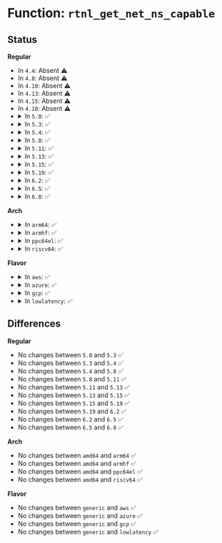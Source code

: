 # Function: <code>rtnl_get_net_ns_capable</code>

## Status
<b>Regular</b>
<ul>
<li>
In <code>4.4</code>: Absent ⚠️
</li>
<li>
In <code>4.8</code>: Absent ⚠️
</li>
<li>
In <code>4.10</code>: Absent ⚠️
</li>
<li>
In <code>4.13</code>: Absent ⚠️
</li>
<li>
In <code>4.15</code>: Absent ⚠️
</li>
<li>
In <code>4.18</code>: Absent ⚠️
</li>
<li>
<details>
<summary>In <code>5.0</code>: ✅</summary>

```c
struct net *rtnl_get_net_ns_capable(struct sock *sk, int netnsid);
```

**Collision:** Unique Global

**Inline:** No

**Transformation:** False

**Instances:**

```
In net/core/rtnetlink.c (ffffffff818cb9a0)
Location: net/core/rtnetlink.c:1862
Inline: False
Direct callers:
  - net/core/net_namespace.c:rtnl_net_getid
  - net/core/rtnetlink.c:rtnl_getlink
  - net/core/rtnetlink.c:rtnl_dellink
  - net/core/rtnetlink.c:rtnl_dump_ifinfo
  - net/ipv6/addrconf.c:inet6_rtm_getaddr
```
**Symbols:**

```
ffffffff818cb9a0-ffffffff818cba0a: rtnl_get_net_ns_capable (STB_GLOBAL)
```
</details>
</li>
<li>
<details>
<summary>In <code>5.3</code>: ✅</summary>

```c
struct net *rtnl_get_net_ns_capable(struct sock *sk, int netnsid);
```

**Collision:** Unique Global

**Inline:** No

**Transformation:** False

**Instances:**

```
In net/core/rtnetlink.c (ffffffff81918d60)
Location: net/core/rtnetlink.c:1864
Inline: False
Direct callers:
  - net/core/net_namespace.c:rtnl_net_getid
  - net/core/rtnetlink.c:rtnl_getlink
  - net/core/rtnetlink.c:rtnl_dellink
  - net/core/rtnetlink.c:rtnl_dump_ifinfo
  - net/ipv6/addrconf.c:inet6_rtm_getaddr
```
**Symbols:**

```
ffffffff81918d60-ffffffff81918dce: rtnl_get_net_ns_capable (STB_GLOBAL)
```
</details>
</li>
<li>
<details>
<summary>In <code>5.4</code>: ✅</summary>

```c
struct net *rtnl_get_net_ns_capable(struct sock *sk, int netnsid);
```

**Collision:** Unique Global

**Inline:** No

**Transformation:** False

**Instances:**

```
In net/core/rtnetlink.c (ffffffff8194b380)
Location: net/core/rtnetlink.c:1864
Inline: False
Direct callers:
  - net/core/net_namespace.c:rtnl_net_getid
  - net/core/rtnetlink.c:rtnl_getlink
  - net/core/rtnetlink.c:rtnl_dellink
  - net/core/rtnetlink.c:rtnl_dump_ifinfo
  - net/ipv6/addrconf.c:inet6_rtm_getaddr
```
**Symbols:**

```
ffffffff8194b380-ffffffff8194b3ee: rtnl_get_net_ns_capable (STB_GLOBAL)
```
</details>
</li>
<li>
<details>
<summary>In <code>5.8</code>: ✅</summary>

```c
struct net *rtnl_get_net_ns_capable(struct sock *sk, int netnsid);
```

**Collision:** Unique Global

**Inline:** No

**Transformation:** False

**Instances:**

```
In net/core/rtnetlink.c (ffffffff81a1afe0)
Location: net/core/rtnetlink.c:1950
Inline: False
Direct callers:
  - net/core/net_namespace.c:rtnl_net_getid
  - net/core/rtnetlink.c:rtnl_getlink
  - net/core/rtnetlink.c:rtnl_dellink
  - net/core/rtnetlink.c:rtnl_dump_ifinfo
  - net/ipv6/addrconf.c:inet6_rtm_getaddr
```
**Symbols:**

```
ffffffff81a1afe0-ffffffff81a1b064: rtnl_get_net_ns_capable (STB_GLOBAL)
```
</details>
</li>
<li>
<details>
<summary>In <code>5.11</code>: ✅</summary>

```c
struct net *rtnl_get_net_ns_capable(struct sock *sk, int netnsid);
```

**Collision:** Unique Global

**Inline:** No

**Transformation:** False

**Instances:**

```
In net/core/rtnetlink.c (ffffffff81a1b6d0)
Location: net/core/rtnetlink.c:1993
Inline: False
Direct callers:
  - net/core/net_namespace.c:rtnl_net_getid
  - net/core/rtnetlink.c:rtnl_getlink
  - net/core/rtnetlink.c:rtnl_dellink
  - net/core/rtnetlink.c:rtnl_dump_ifinfo
  - net/ipv6/addrconf.c:inet6_rtm_getaddr
```
**Symbols:**

```
ffffffff81a1b6d0-ffffffff81a1b75a: rtnl_get_net_ns_capable (STB_GLOBAL)
```
</details>
</li>
<li>
<details>
<summary>In <code>5.13</code>: ✅</summary>

```c
struct net *rtnl_get_net_ns_capable(struct sock *sk, int netnsid);
```

**Collision:** Unique Global

**Inline:** No

**Transformation:** False

**Instances:**

```
In net/core/rtnetlink.c (ffffffff81a01810)
Location: net/core/rtnetlink.c:1996
Inline: False
Direct callers:
  - net/core/net_namespace.c:rtnl_net_getid
  - net/core/rtnetlink.c:rtnl_getlink
  - net/core/rtnetlink.c:rtnl_dellink
  - net/core/rtnetlink.c:rtnl_dump_ifinfo
  - net/ipv6/addrconf.c:inet6_rtm_getaddr
```
**Symbols:**

```
ffffffff81a01810-ffffffff81a0189a: rtnl_get_net_ns_capable (STB_GLOBAL)
```
</details>
</li>
<li>
<details>
<summary>In <code>5.15</code>: ✅</summary>

```c
struct net *rtnl_get_net_ns_capable(struct sock *sk, int netnsid);
```

**Collision:** Unique Global

**Inline:** No

**Transformation:** False

**Instances:**

```
In net/core/rtnetlink.c (ffffffff81ab3b00)
Location: net/core/rtnetlink.c:2005
Inline: False
Direct callers:
  - net/core/net_namespace.c:rtnl_net_getid
  - net/core/rtnetlink.c:rtnl_getlink
  - net/core/rtnetlink.c:rtnl_dellink
  - net/core/rtnetlink.c:rtnl_dump_ifinfo
  - net/ipv6/addrconf.c:inet6_rtm_getaddr
  - net/ipv6/addrconf.c:inet6_valid_dump_ifaddr_req
```
**Symbols:**

```
ffffffff81ab3b00-ffffffff81ab3b8a: rtnl_get_net_ns_capable (STB_GLOBAL)
```
</details>
</li>
<li>
<details>
<summary>In <code>5.19</code>: ✅</summary>

```c
struct net *rtnl_get_net_ns_capable(struct sock *sk, int netnsid);
```

**Collision:** Unique Global

**Inline:** No

**Transformation:** False

**Instances:**

```
In net/core/rtnetlink.c (ffffffff81c2d8d0)
Location: net/core/rtnetlink.c:2051
Inline: False
Direct callers:
  - net/core/net_namespace.c:rtnl_net_getid
  - net/core/rtnetlink.c:rtnl_getlink
  - net/core/rtnetlink.c:rtnl_dellink
  - net/core/rtnetlink.c:rtnl_dump_ifinfo
  - net/ipv6/addrconf.c:inet6_rtm_getaddr
```
**Symbols:**

```
ffffffff81c2d8d0-ffffffff81c2d95a: rtnl_get_net_ns_capable (STB_GLOBAL)
```
</details>
</li>
<li>
<details>
<summary>In <code>6.2</code>: ✅</summary>

```c
struct net *rtnl_get_net_ns_capable(struct sock *sk, int netnsid);
```

**Collision:** Unique Global

**Inline:** No

**Transformation:** False

**Instances:**

```
In net/core/rtnetlink.c (ffffffff81de0a70)
Location: net/core/rtnetlink.c:2091
Inline: False
Direct callers:
  - net/core/net_namespace.c:rtnl_net_getid
  - net/core/rtnetlink.c:rtnl_getlink
  - net/core/rtnetlink.c:rtnl_dellink
  - net/core/rtnetlink.c:rtnl_dump_ifinfo
  - net/ipv6/addrconf.c:inet6_rtm_getaddr
```
**Symbols:**

```
ffffffff81de0a70-ffffffff81de0afa: rtnl_get_net_ns_capable (STB_GLOBAL)
```
</details>
</li>
<li>
<details>
<summary>In <code>6.5</code>: ✅</summary>

```c
struct net *rtnl_get_net_ns_capable(struct sock *sk, int netnsid);
```

**Collision:** Unique Global

**Inline:** No

**Transformation:** False

**Instances:**

```
In net/core/rtnetlink.c (ffffffff81e519b0)
Location: net/core/rtnetlink.c:2106
Inline: False
Direct callers:
  - net/core/net_namespace.c:rtnl_net_getid
  - net/core/rtnetlink.c:rtnl_getlink
  - net/core/rtnetlink.c:rtnl_dellink
  - net/core/rtnetlink.c:rtnl_dump_ifinfo
  - net/ipv6/addrconf.c:inet6_rtm_getaddr
```
**Symbols:**

```
ffffffff81e519b0-ffffffff81e51a3a: rtnl_get_net_ns_capable (STB_GLOBAL)
```
</details>
</li>
<li>
<details>
<summary>In <code>6.8</code>: ✅</summary>

```c
struct net *rtnl_get_net_ns_capable(struct sock *sk, int netnsid);
```

**Collision:** Unique Global

**Inline:** No

**Transformation:** False

**Instances:**

```
In net/core/rtnetlink.c (ffffffff81f10480)
Location: net/core/rtnetlink.c:2138
Inline: False
Direct callers:
  - net/core/net_namespace.c:rtnl_net_getid
  - net/core/rtnetlink.c:rtnl_getlink
  - net/core/rtnetlink.c:rtnl_dellink
  - net/core/rtnetlink.c:rtnl_dump_ifinfo
  - net/ipv6/addrconf.c:inet6_rtm_getaddr
```
**Symbols:**

```
ffffffff81f10480-ffffffff81f1050a: rtnl_get_net_ns_capable (STB_GLOBAL)
```
</details>
</li>
</ul>
<b>Arch</b>
<ul>
<li>
<details>
<summary>In <code>arm64</code>: ✅</summary>

```c
struct net *rtnl_get_net_ns_capable(struct sock *sk, int netnsid);
```

**Collision:** Unique Global

**Inline:** No

**Transformation:** False

**Instances:**

```
In net/core/rtnetlink.c (ffff800010bec2e8)
Location: net/core/rtnetlink.c:1864
Inline: False
Direct callers:
  - net/core/net_namespace.c:rtnl_net_getid
  - net/core/rtnetlink.c:rtnl_getlink
  - net/core/rtnetlink.c:rtnl_dellink
  - net/core/rtnetlink.c:rtnl_dump_ifinfo
  - net/ipv6/addrconf.c:inet6_rtm_getaddr
```
**Symbols:**

```
ffff800010bec2e8-ffff800010bec37c: rtnl_get_net_ns_capable (STB_GLOBAL)
```
</details>
</li>
<li>
<details>
<summary>In <code>armhf</code>: ✅</summary>

```c
struct net *rtnl_get_net_ns_capable(struct sock *sk, int netnsid);
```

**Collision:** Unique Global

**Inline:** No

**Transformation:** False

**Instances:**

```
In net/core/rtnetlink.c (c0d04a2c)
Location: net/core/rtnetlink.c:1864
Inline: False
Direct callers:
  - net/core/net_namespace.c:rtnl_net_dumpid
  - net/core/net_namespace.c:rtnl_net_getid
  - net/core/rtnetlink.c:rtnl_getlink
  - net/core/rtnetlink.c:rtnl_dellink
  - net/core/rtnetlink.c:rtnl_dump_ifinfo
  - net/ipv4/devinet.c:inet_dump_ifaddr
  - net/ipv6/addrconf.c:inet6_rtm_getaddr
  - net/ipv6/addrconf.c:inet6_dump_addr
```
**Symbols:**

```
c0d04a2c-c0d04a9c: rtnl_get_net_ns_capable (STB_GLOBAL)
```
</details>
</li>
<li>
<details>
<summary>In <code>ppc64el</code>: ✅</summary>

```c
struct net *rtnl_get_net_ns_capable(struct sock *sk, int netnsid);
```

**Collision:** Unique Global

**Inline:** No

**Transformation:** False

**Instances:**

```
In net/core/rtnetlink.c (c000000000ccfcc0)
Location: net/core/rtnetlink.c:1864
Inline: False
Direct callers:
  - net/core/net_namespace.c:rtnl_net_getid
  - net/core/rtnetlink.c:rtnl_getlink
  - net/core/rtnetlink.c:rtnl_dellink
  - net/core/rtnetlink.c:rtnl_dump_ifinfo
  - net/ipv6/addrconf.c:inet6_rtm_getaddr
```
**Symbols:**

```
c000000000ccfcc0-c000000000ccfda4: rtnl_get_net_ns_capable (STB_GLOBAL)
```
</details>
</li>
<li>
<details>
<summary>In <code>riscv64</code>: ✅</summary>

```c
struct net *rtnl_get_net_ns_capable(struct sock *sk, int netnsid);
```

**Collision:** Unique Global

**Inline:** No

**Transformation:** False

**Instances:**

```
In net/core/rtnetlink.c (ffffffe00076de62)
Location: net/core/rtnetlink.c:1864
Inline: False
Direct callers:
  - net/core/net_namespace.c:rtnl_net_getid
  - net/core/rtnetlink.c:rtnl_getlink
  - net/core/rtnetlink.c:rtnl_dellink
  - net/core/rtnetlink.c:rtnl_dump_ifinfo
  - net/ipv6/addrconf.c:inet6_rtm_getaddr
```
**Symbols:**

```
ffffffe00076de62-ffffffe00076deec: rtnl_get_net_ns_capable (STB_GLOBAL)
```
</details>
</li>
</ul>
<b>Flavor</b>
<ul>
<li>
<details>
<summary>In <code>aws</code>: ✅</summary>

```c
struct net *rtnl_get_net_ns_capable(struct sock *sk, int netnsid);
```

**Collision:** Unique Global

**Inline:** No

**Transformation:** False

**Instances:**

```
In net/core/rtnetlink.c (ffffffff818eb350)
Location: net/core/rtnetlink.c:1864
Inline: False
Direct callers:
  - net/core/net_namespace.c:rtnl_net_getid
  - net/core/rtnetlink.c:rtnl_getlink
  - net/core/rtnetlink.c:rtnl_dellink
  - net/core/rtnetlink.c:rtnl_dump_ifinfo
  - net/ipv6/addrconf.c:inet6_rtm_getaddr
```
**Symbols:**

```
ffffffff818eb350-ffffffff818eb3be: rtnl_get_net_ns_capable (STB_GLOBAL)
```
</details>
</li>
<li>
<details>
<summary>In <code>azure</code>: ✅</summary>

```c
struct net *rtnl_get_net_ns_capable(struct sock *sk, int netnsid);
```

**Collision:** Unique Global

**Inline:** No

**Transformation:** False

**Instances:**

```
In net/core/rtnetlink.c (ffffffff818a5190)
Location: net/core/rtnetlink.c:1864
Inline: False
Direct callers:
  - net/core/net_namespace.c:rtnl_net_getid
  - net/core/rtnetlink.c:rtnl_getlink
  - net/core/rtnetlink.c:rtnl_dellink
  - net/core/rtnetlink.c:rtnl_dump_ifinfo
  - net/ipv6/addrconf.c:inet6_rtm_getaddr
```
**Symbols:**

```
ffffffff818a5190-ffffffff818a51fe: rtnl_get_net_ns_capable (STB_GLOBAL)
```
</details>
</li>
<li>
<details>
<summary>In <code>gcp</code>: ✅</summary>

```c
struct net *rtnl_get_net_ns_capable(struct sock *sk, int netnsid);
```

**Collision:** Unique Global

**Inline:** No

**Transformation:** False

**Instances:**

```
In net/core/rtnetlink.c (ffffffff8193c380)
Location: net/core/rtnetlink.c:1864
Inline: False
Direct callers:
  - net/core/net_namespace.c:rtnl_net_getid
  - net/core/rtnetlink.c:rtnl_getlink
  - net/core/rtnetlink.c:rtnl_dellink
  - net/core/rtnetlink.c:rtnl_dump_ifinfo
  - net/ipv6/addrconf.c:inet6_rtm_getaddr
```
**Symbols:**

```
ffffffff8193c380-ffffffff8193c3ee: rtnl_get_net_ns_capable (STB_GLOBAL)
```
</details>
</li>
<li>
<details>
<summary>In <code>lowlatency</code>: ✅</summary>

```c
struct net *rtnl_get_net_ns_capable(struct sock *sk, int netnsid);
```

**Collision:** Unique Global

**Inline:** No

**Transformation:** False

**Instances:**

```
In net/core/rtnetlink.c (ffffffff8195dbf0)
Location: net/core/rtnetlink.c:1864
Inline: False
Direct callers:
  - net/core/net_namespace.c:rtnl_net_getid
  - net/core/rtnetlink.c:rtnl_getlink
  - net/core/rtnetlink.c:rtnl_dellink
  - net/core/rtnetlink.c:rtnl_dump_ifinfo
  - net/ipv6/addrconf.c:inet6_rtm_getaddr
```
**Symbols:**

```
ffffffff8195dbf0-ffffffff8195dc5e: rtnl_get_net_ns_capable (STB_GLOBAL)
```
</details>
</li>
</ul>

## Differences
<b>Regular</b>
<ul>
<li>
No changes between <code>5.0</code> and <code>5.3</code> ✅
</li>
<li>
No changes between <code>5.3</code> and <code>5.4</code> ✅
</li>
<li>
No changes between <code>5.4</code> and <code>5.8</code> ✅
</li>
<li>
No changes between <code>5.8</code> and <code>5.11</code> ✅
</li>
<li>
No changes between <code>5.11</code> and <code>5.13</code> ✅
</li>
<li>
No changes between <code>5.13</code> and <code>5.15</code> ✅
</li>
<li>
No changes between <code>5.15</code> and <code>5.19</code> ✅
</li>
<li>
No changes between <code>5.19</code> and <code>6.2</code> ✅
</li>
<li>
No changes between <code>6.2</code> and <code>6.5</code> ✅
</li>
<li>
No changes between <code>6.5</code> and <code>6.8</code> ✅
</li>
</ul>
<b>Arch</b>
<ul>
<li>
No changes between <code>amd64</code> and <code>arm64</code> ✅
</li>
<li>
No changes between <code>amd64</code> and <code>armhf</code> ✅
</li>
<li>
No changes between <code>amd64</code> and <code>ppc64el</code> ✅
</li>
<li>
No changes between <code>amd64</code> and <code>riscv64</code> ✅
</li>
</ul>
<b>Flavor</b>
<ul>
<li>
No changes between <code>generic</code> and <code>aws</code> ✅
</li>
<li>
No changes between <code>generic</code> and <code>azure</code> ✅
</li>
<li>
No changes between <code>generic</code> and <code>gcp</code> ✅
</li>
<li>
No changes between <code>generic</code> and <code>lowlatency</code> ✅
</li>
</ul>
